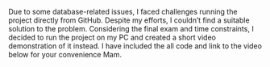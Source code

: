 Due to some database-related issues, I faced challenges running the project directly from GitHub. Despite my efforts, I couldn’t find a suitable solution to the problem. Considering the final exam and time constraints, I decided to run the project on my PC and created a short video demonstration of it instead. I have included the all code and link to the video below for your convenience Mam.
